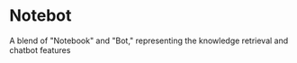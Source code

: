 # Notebot
 A blend of "Notebook" and "Bot," representing the knowledge retrieval and chatbot features
